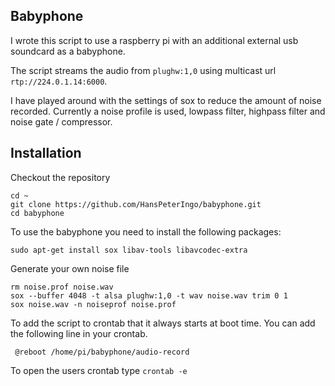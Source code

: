 Babyphone
---------------

I wrote this script to use a raspberry pi with an additional external usb soundcard as a babyphone.

The script streams the audio from `plughw:1,0` using multicast url `rtp://224.0.1.14:6000`.

I have played around with the settings of sox to reduce the amount of noise recorded. Currently a noise profile is used, lowpass filter, highpass filter and noise gate / compressor. 

Installation
---------------

Checkout the repository
    
    cd ~
    git clone https://github.com/HansPeterIngo/babyphone.git
    cd babyphone

To use the babyphone you need to install the following packages:

    sudo apt-get install sox libav-tools libavcodec-extra

Generate your own noise file

    rm noise.prof noise.wav
    sox --buffer 4048 -t alsa plughw:1,0 -t wav noise.wav trim 0 1
    sox noise.wav -n noiseprof noise.prof

To add the script to crontab that it always starts at boot time. You can add the following line in your crontab.

     @reboot /home/pi/babyphone/audio-record

To open the users crontab type `crontab -e`

